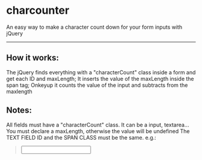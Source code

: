 # charcounter
An easy way to make a character count down for your form inputs with jQuery

* * *

## How it works:
The jQuery finds everything with a "characterCount" class inside a form and get each ID and maxLength;
It inserts the value of the maxLength inside the span tag;
Onkeyup it counts the value of the input and subtracts from the maxlength

## Notes:
All fields must have a "characterCount" class. It can be a input, textarea...
You must declare a maxLength, otherwise the value will be undefined
The TEXT FIELD ID and the SPAN CLASS must be the same.
e.g.: 
> <input type='text' id='**name**'>
> <span class='**name**'>
